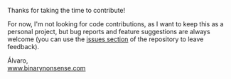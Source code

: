 Thanks for taking the time to contribute!

For now, I'm not looking for code contributions, as I want to keep this as a personal project, but bug reports and feature suggestions are always welcome (you can use the [issues section](https://github.com/binarynonsense/comic-book-tools/issues) of the repository to leave feedback).

Álvaro,  
www.binarynonsense.com
